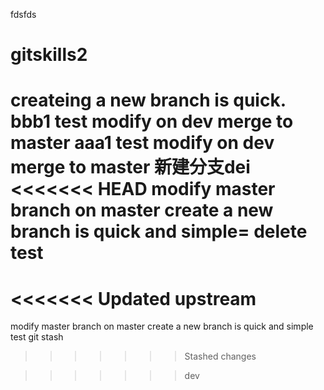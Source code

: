 fdsfds
# gitskills2
createing a new branch is quick.
bbb1 test modify on dev merge to master
aaa1 test modify on dev merge to master
新建分支dei 
<<<<<<< HEAD
modify master branch on master
create a new branch is quick and simple=
delete test
=======
<<<<<<< Updated upstream
=======
modify master branch on master
create a new branch is quick and simple
test git stash
>>>>>>> Stashed changes

>>>>>>> dev
